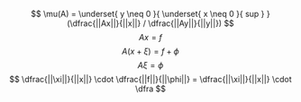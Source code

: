 $$
\mu(A) = \underset{ y \neq 0 }{ \underset{ x \neq 0 }{ sup } }(\dfrac{||Ax||}{||x||} / \dfrac{||Ay||}{||y||})
$$
$$
Ax = f
$$
$$
A(x + \xi) = f + \phi
$$
$$
A \xi = \phi
$$
$$
\dfrac{||\xi||}{||x||} \cdot \dfrac{||f||}{||\phi||} = \dfrac{||\xi||}{||x||} \cdot \dfra
$$